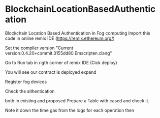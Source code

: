 # BlockchainLocationBasedAuthentication

Blockchain Location Based Authentication in Fog computing Import this code in online remix IDE (https://remix.ethereum.org/)

Set the compiler version "Current version:0.4.20+commit.3155dd80.Emscripten.clang"

Go to Run tab in rigth corner of remix IDE (Cick deploy)

You will see our contract is deployed expand

Register fog devices

Check the aithentication

both in existing and proposed Prepare a Table with cased and check it.

Note it down the time gas from the logs for each operation then
